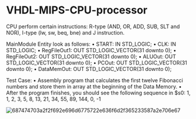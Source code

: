 # VHDL-MIPS-CPU-processor
CPU perform certain  instructions: R-type (AND, OR, ADD, SUB, SLT and NOR), I-type (lw, sw, beq, bne) and J  instruction.

MainModule Entity look as follows: 
• START: IN STD_LOGIC;
• CLK: IN STD_LOGIC;
• RegFileOut1: OUT STD_LOGIC_VECTOR(31 downto 0);
• RegFileOut2: OUT STD_LOGIC_VECTOR(31 downto 0);
• ALUOut: OUT STD_LOGIC_VECTOR(31 downto 0);
• PCOut: OUT STD_LOGIC_VECTOR(31 downto 0);
• DataMemOut: OUT STD_LOGIC_VECTOR(31 downto 0);


Test Case:
• Assembly program that calculates the first twelve Fibonacci numbers and store them in array at 
the beginning of the Data Memory.
• After the program finishes, you should see the following sequence in $s0: 1, 1, 2, 3, 5, 8, 13, 
21, 34, 55, 89, 144, 0, -1


![687474703a2f2f692e696d6775722e636f6d2f365233587a2e706e67](https://user-images.githubusercontent.com/40712708/223142984-0bb4c890-e6fc-4e32-a45b-00343024ea8b.png)
